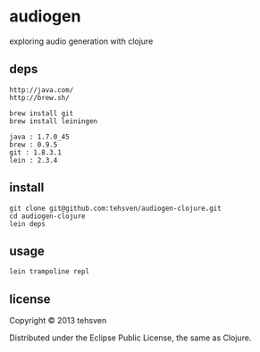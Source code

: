 # audiogen

exploring audio generation with clojure

## deps
```
http://java.com/
http://brew.sh/
```

```
brew install git
brew install leiningen
```
```
java : 1.7.0_45
brew : 0.9.5
git : 1.8.3.1
lein : 2.3.4
```

## install
```
git clone git@github.com:tehsven/audiogen-clojure.git
cd audiogen-clojure
lein deps
```

## usage
```
lein trampoline repl
```

## license

Copyright © 2013 tehsven

Distributed under the Eclipse Public License, the same as Clojure.
